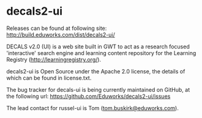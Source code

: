 decals2-ui
=========

Releases can be found at following site: http://build.eduworks.com/dist/decals2-ui/

DECALS v2.0 (UI) is a web site built in GWT to act as a research focused 'interactive' search engine and learning content repository for the Learning Registry (http://learningregistry.org/).

decals2-ui is Open Source under the Apache 2.0 license, the details of which can be found in license.txt.

The bug tracker for decals-ui is being currently maintained on GitHub, at the following url: https://github.com/Eduworks/decals2-ui/issues

The lead contact for russel-ui is Tom (tom.buskirk@eduworks.com).
